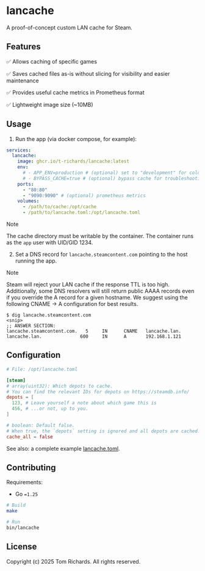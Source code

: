 # lancache

A proof-of-concept custom LAN cache for Steam.

## Features

:white_check_mark: Allows caching of specific games

:white_check_mark: Saves cached files as-is without slicing for visibility and easier maintenance

:white_check_mark: Provides useful cache metrics in Prometheus format

:white_check_mark: Lightweight image size (~10MB)

## Usage

1. Run the app (via docker compose, for example):

```yaml
services:
  lancache:
    image: ghcr.io/t-richards/lancache:latest
    env:
      # - APP_ENV=production # (optional) set to "development" for colorful console output
      # - BYPASS_CACHE=true # (optional) bypass cache for troubleshooting
    ports:
      - "80:80"
      - "9090:9090" # (optional) prometheus metrics
    volumes:
      - /path/to/cache:/opt/cache
      - /path/to/lancache.toml:/opt/lancache.toml
```

> [!NOTE]
> The cache directory must be writable by the container.
> The container runs as the `app` user with UID/GID 1234.

2. Set a DNS record for `lancache.steamcontent.com` pointing to the host running the app.

> [!NOTE]
> Steam will reject your LAN cache if the response TTL is too high.
> Additionally, some DNS resolvers will still return public AAAA records even if you override the A record for a given hostname.
> We suggest using the following CNAME -> A configuration for best results.

```
$ dig lancache.steamcontent.com
<snip>
;; ANSWER SECTION:
lancache.steamcontent.com.   5     IN      CNAME   lancache.lan.
lancache.lan.              600     IN      A       192.168.1.121
```

## Configuration

```toml
# File: /opt/lancache.toml

[steam]
# array(uint32): Which depots to cache.
# You can find the relevant IDs for depots on https://steamdb.info/
depots = [
  123, # Leave yourself a note about which game this is
  456, # ...or not, up to you.
]

# boolean: Default false.
# When true, the `depots` setting is ignored and all depots are cached.
cache_all = false
```

See also: a complete example [lancache.toml](lancache.toml).

## Contributing

Requirements:

 - Go `=1.25`

```bash
# Build
make

# Run
bin/lancache
```

## License

Copyright (c) 2025 Tom Richards. All rights reserved.
